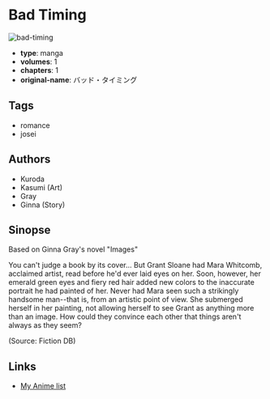 # Bad Timing

![bad-timing](https://cdn.myanimelist.net/images/manga/3/79265.jpg)

-   **type**: manga
-   **volumes**: 1
-   **chapters**: 1
-   **original-name**: バッド・タイミング

## Tags

-   romance
-   josei

## Authors

-   Kuroda
-   Kasumi (Art)
-   Gray
-   Ginna (Story)

## Sinopse

Based on Ginna Gray's novel "Images"

You can't judge a book by its cover... But Grant Sloane had Mara Whitcomb, acclaimed artist, read before he'd ever laid eyes on her. Soon, however, her emerald green eyes and fiery red hair added new colors to the inaccurate portrait he had painted of her. Never had Mara seen such a strikingly handsome man--that is, from an artistic point of view. She submerged herself in her painting, not allowing herself to see Grant as anything more than an image. How could they convince each other that things aren't always as they seem?

(Source: Fiction DB)

## Links

-   [My Anime list](https://myanimelist.net/manga/44837/Bad_Timing)
